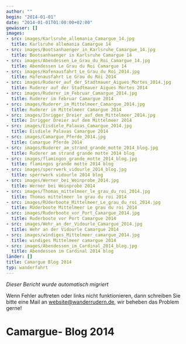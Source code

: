 ```yaml
---
author: ""
begin: "2014-01-01"
date: "2014-01-01T01:00:00+02:00"
gewässer: []
images:
- src: images/Karlsruhe_allemania_Camargue_14.jpg
  title: Karlsruhe allemania Camargue 14
- src: images/Bootsanhaenger_in_Karlsruhe_Camargue_14.jpg
  title: Bootsanhaenger in Karlsruhe Camargue 14
- src: images/Abendessen_Le_Grau_du_Roi_Camargue_14.jpg
  title: Abendessen Le Grau du Roi Camargue 14
- src: images/Hafenausfahrt_Le_Grau_du_Roi_2014.jpg
  title: Hafenausfahrt Le Grau du Roi 2014
- src: images/Ruderer_auf_der_Stadtmauer_Aigues_Mortes_2014.jpg
  title: Ruderer auf der Stadtmauer Aigues Mortes 2014
- src: images/Ruderer_im_Februar_Camargue_2014.jpg
  title: Ruderer im Februar Camargue 2014
- src: images/Ruderer_im_Mittelmeer_Camargue_2014.jpg
  title: Ruderer im Mittelmeer Camargue 2014
- src: images/Inrigger_Dreier_auf_dem_Mittelmeer_2014.jpg
  title: Inrigger Dreier auf dem Mittelmeer 2014
- src: images/Eisdiele_Palavas_Camargue_2014.jpg
  title: Eisdiele Palavas Camargue 2014
- src: images/Camargue_Pferde_2014.jpg
  title: Camargue Pferde 2014
- src: images/Ruderer_am_strand_grande_motte_2014_blog.jpg
  title: Ruderer am strand grande motte 2014 blog
- src: images/flamingos_grande_motte_2014_blog.jpg
  title: flamingos grande motte 2014 blog
- src: images/sperrwerk_vidourle_2014_blog.jpg
  title: sperrwerk vidourle 2014 blog
- src: images/Werner_bei_Weinprobe_2014.jpg
  title: Werner bei Weinprobe 2014
- src: images/Thomas_mittelmeer_le_grau_du_roi_2014.jpg
  title: Thomas mittelmeer le grau du roi 2014
- src: images/RUderboote_Mittelmeer_Le_grau_du_roi_2014.jpg
  title: RUderboote Mittelmeer Le grau du roi 2014
- src: images/Ruderboote_vor_Port_Camargue_2014.jpg
  title: Ruderboote vor Port Camargue 2014
- src: images/Wehr_an_der_Vidourle_Camargue_2014.jpg
  title: Wehr an der Vidourle Camargue 2014
- src: images/windiges_Mittelmeer_camargue_2014.jpg
  title: windiges Mittelmeer camargue 2014
- src: images/Abendessen_im_Cardinal_2014_blog.jpg
  title: Abendessen im Cardinal 2014 blog
länder: []
title: Camargue Blog 2014
typ: wanderfahrt
---
```



*Dieser Bericht wurde automatisch migriert*

Wenn Fehler auftreten oder links nicht funktionieren, dann schreiben Sie bitte eine Mail an website@wanderrudern.de, wir beheben das Problem gerne!



# Camargue- Blog 2014


